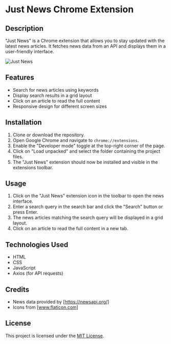 # Just News Chrome Extension

## Description
"Just News" is a Chrome extension that allows you to stay updated with the latest news articles. It fetches news data from an API and displays them in a user-friendly interface.

![Just News](images/demo.png)

## Features
- Search for news articles using keywords
- Display search results in a grid layout
- Click on an article to read the full content
- Responsive design for different screen sizes

## Installation
1. Clone or download the repository.
2. Open Google Chrome and navigate to `chrome://extensions`.
3. Enable the "Developer mode" toggle at the top-right corner of the page.
4. Click on "Load unpacked" and select the folder containing the project files.
5. The "Just News" extension should now be installed and visible in the extensions toolbar.

## Usage
1. Click on the "Just News" extension icon in the toolbar to open the news interface.
2. Enter a search query in the search bar and click the "Search" button or press Enter.
3. The news articles matching the search query will be displayed in a grid layout.
4. Click on an article to read the full content in a new tab.

## Technologies Used
- HTML
- CSS
- JavaScript
- Axios (for API requests)

## Credits
- News data provided by [https://newsapi.org/] 
- Icons from [www.flaticon.com]

## License
This project is licensed under the [MIT License](LICENSE).
